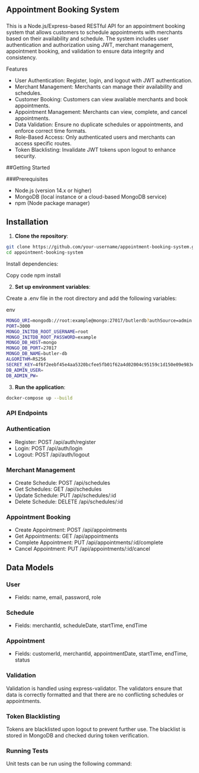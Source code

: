 ## Appointment Booking System

###

This is a Node.js/Express-based RESTful API for an appointment booking system that allows customers to schedule appointments with merchants based on their availability and schedule. The system includes user authentication and authorization using JWT, merchant management, appointment booking, and validation to ensure data integrity and consistency.

Features

- User Authentication: Register, login, and logout with JWT authentication.
- Merchant Management: Merchants can manage their availability and schedules.
- Customer Booking: Customers can view available merchants and book appointments.
- Appointment Management: Merchants can view, complete, and cancel appointments.
- Data Validation: Ensure no duplicate schedules or appointments, and enforce correct time formats.
- Role-Based Access: Only authenticated users and merchants can access specific routes.
- Token Blacklisting: Invalidate JWT tokens upon logout to enhance security.

##Getting Started

###Prerequisites

- Node.js (version 14.x or higher)
- MongoDB (local instance or a cloud-based MongoDB service)
- npm (Node package manager)

## Installation

1. **Clone the repository**:

```bash
git clone https://github.com/your-username/appointment-booking-system.git
cd appointment-booking-system
```

Install dependencies:

Copy code
npm install

2. **Set up environment variables**:

Create a .env file in the root directory and add the following variables:

env

```bash
MONGO_URI=mongodb://root:example@mongo:27017/butlerdb?authSource=admin
PORT=3000
MONGO_INITDB_ROOT_USERNAME=root
MONGO_INITDB_ROOT_PASSWORD=example
MONGO_DB_HOST=mongo
MONGO_DB_PORT=27017
MONGO_DB_NAME=butler-db
ALGORITHM=RS256
SECRET_KEY=4f6f2eebf45e4aa5320bcfee5fb01f62a4d02004c95159c1d150e09e983eb119
DB_ADMIN_USER=
DB_ADMIN_PW=

```

3. **Run the application**:

```bash
docker-compose up --build
```

### API Endpoints

### Authentication

- Register: POST /api/auth/register
- Login: POST /api/auth/login
- Logout: POST /api/auth/logout

### Merchant Management

- Create Schedule: POST /api/schedules
- Get Schedules: GET /api/schedules
- Update Schedule: PUT /api/schedules/:id
- Delete Schedule: DELETE /api/schedules/:id

### Appointment Booking

- Create Appointment: POST /api/appointments
- Get Appointments: GET /api/appointments
- Complete Appointment: PUT /api/appointments/:id/complete
- Cancel Appointment: PUT /api/appointments/:id/cancel

## Data Models

### User

- Fields: name, email, password, role

### Schedule

- Fields: merchantId, scheduleDate, startTime, endTime

### Appointment

- Fields: customerId, merchantId, appointmentDate, startTime, endTime, status

### Validation

Validation is handled using express-validator. The validators ensure that data is correctly formatted and that there are no conflicting schedules or appointments.

### Token Blacklisting

Tokens are blacklisted upon logout to prevent further use. The blacklist is stored in MongoDB and checked during token verification.

### Running Tests

Unit tests can be run using the following command:
